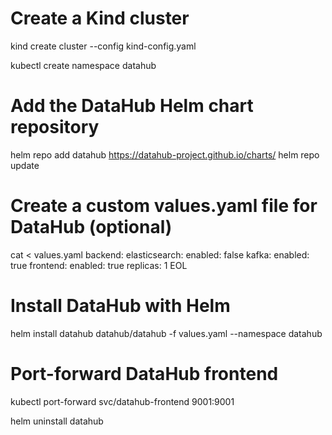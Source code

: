 # Create a Kind cluster
kind create cluster --config kind-config.yaml

kubectl create namespace datahub

# Add the DataHub Helm chart repository
helm repo add datahub https://datahub-project.github.io/charts/ 
helm repo update

# Create a custom values.yaml file for DataHub (optional)
cat <<EOL > values.yaml
backend:
  elasticsearch:
    enabled: false
  kafka:
    enabled: true
frontend:
  enabled: true
  replicas: 1
EOL

# Install DataHub with Helm
helm install datahub datahub/datahub -f values.yaml --namespace datahub

# Port-forward DataHub frontend
kubectl port-forward svc/datahub-frontend 9001:9001


helm uninstall datahub
